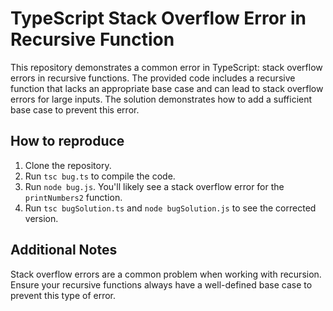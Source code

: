 # TypeScript Stack Overflow Error in Recursive Function

This repository demonstrates a common error in TypeScript: stack overflow errors in recursive functions.  The provided code includes a recursive function that lacks an appropriate base case and can lead to stack overflow errors for large inputs. The solution demonstrates how to add a sufficient base case to prevent this error.

## How to reproduce

1. Clone the repository.
2. Run `tsc bug.ts` to compile the code.
3. Run `node bug.js`.  You'll likely see a stack overflow error for the `printNumbers2` function.
4. Run `tsc bugSolution.ts` and `node bugSolution.js` to see the corrected version.

## Additional Notes

Stack overflow errors are a common problem when working with recursion.  Ensure your recursive functions always have a well-defined base case to prevent this type of error.